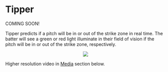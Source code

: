 # Tipper

COMING SOON!

Tipper predicts if a pitch will be in or out of the strike zone in real time.  The batter will see a green or red light illuminate in their field of vision if the pitch will be in or out of the strike zone, respectively.

<p align="center">
<img src="https://raw.githubusercontent.com/nickbild/tipper/master/media/video.gif">
</p>

Higher resolution video in [Media](https://github.com/nickbild/tipper#media) section below.
